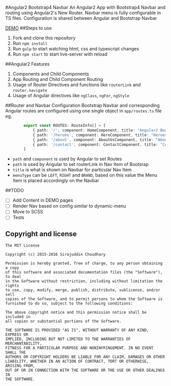 #Angular2 Bootstrap4 Navbar
An Angular2 App with Bootstrap4 Navbar and routing using Angular2's New Router. Navbar menu is fully configurable in TS files.
Configuration is shared between Angular and Bootstrap Navbar

[DEMO](http://sirajc.github.io/angular2-bs4-navbar)
##Steps to use
1. Fork and clone this repository
1. Run `npm install`
1. Run `gulp` to start watching html, css and typescript changes
1. Run `npm start` to start live-server with reload

##Angular2 Features
1. Components and Child Components
1. App Routing and Child Component Routing
1. Usage of Router Directives and functions like `routerLink` and `router.navigate`
1. Usage of Angular directives like `ngClass`, `ngFor`, `ngStyle`

##Router and Navbar Configuration
Bootstrap Navbar and corresponding Angular routes are configured using one single object in `app/routes.ts` file eg.
```typescript
		export const ROUTES: RouteInfo[] = [
			{ path: '/', component: HomeComponent, title: "Angular2 Bootstrap4 Navbar", menuType: MenuType.BRAND },
			{ path: '/heroes', component: HeroComponent, title: "Heroes", menuType: MenuType.LEFT },
			{ path: '/about', component: AboutUsComponent, title: "About Us", menuType: MenuType.RIGHT },
			{ path: '/contact', component: ContactComponent, title: "Contact", menuType: MenuType.RIGHT }
		]
```
* `path` and `component` is used by Angular to set Routes
* `path` is used by Angular to set routerLink in Nav Item of Bootsrap
* `title` is what is shown on Navbar for particular Nav Item
* `menuType` can be `LEFT`, `RIGHT` and `BRAND`, based on this value the Menu Item is placed accordingly on the Navbar

##TODO
- [ ] Add Content in DEMO pages
- [ ] Render Nav based on config similar to dynamic-menu
- [ ] Move to SCSS
- [ ] Tests

## Copyright and license

	The MIT License

	Copyright (c) 2015-2016 Sirajuddin Choudhary

	Permission is hereby granted, free of charge, to any person obtaining a copy
	of this software and associated documentation files (the "Software"), to deal
	in the Software without restriction, including without limitation the rights
	to use, copy, modify, merge, publish, distribute, sublicense, and/or sell
	copies of the Software, and to permit persons to whom the Software is
	furnished to do so, subject to the following conditions:

	The above copyright notice and this permission notice shall be included in
	all copies or substantial portions of the Software.

	THE SOFTWARE IS PROVIDED "AS IS", WITHOUT WARRANTY OF ANY KIND, EXPRESS OR
	IMPLIED, INCLUDING BUT NOT LIMITED TO THE WARRANTIES OF MERCHANTABILITY,
	FITNESS FOR A PARTICULAR PURPOSE AND NONINFRINGEMENT. IN NO EVENT SHALL THE
	AUTHORS OR COPYRIGHT HOLDERS BE LIABLE FOR ANY CLAIM, DAMAGES OR OTHER
	LIABILITY, WHETHER IN AN ACTION OF CONTRACT, TORT OR OTHERWISE, ARISING FROM,
	OUT OF OR IN CONNECTION WITH THE SOFTWARE OR THE USE OR OTHER DEALINGS IN
	THE SOFTWARE.
